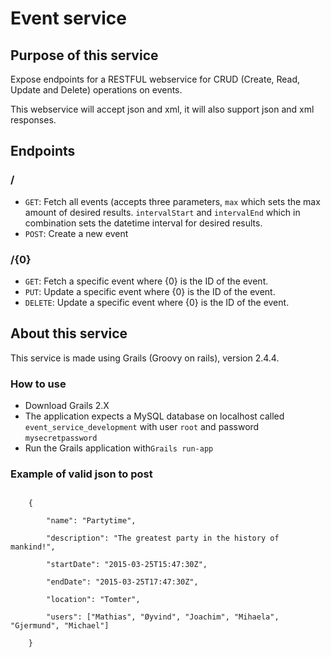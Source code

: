 <h1>Event service</h1>
<h2>Purpose of this service</h2>
<p>Expose endpoints for a RESTFUL webservice for CRUD (Create, Read, Update and Delete) operations on events.</p>
<p>This webservice will accept json and xml, it will also support json and xml responses.</p>

<h2>Endpoints</h2>
<h3>/</h3>
<ul>
  <li><code>GET</code>: Fetch all events (accepts three parameters, <code>max</code> which sets the max amount of desired results. <code>intervalStart</code> and <code>intervalEnd</code> which in combination sets the datetime interval for desired results.</li>
  <li><code>POST</code>: Create a new event</li>
</ul>
<h3>/{0}</h3>
<ul>
  <li><code>GET</code>: Fetch a specific event where {0} is the ID of the event.</li>
  <li><code>PUT</code>: Update a specific event where {0} is the ID of the event.</li>
  <li><code>DELETE</code>: Update a specific event where {0} is the ID of the event.</li>
</ul>
<h2>About this service</h2>
<p>This service is made using Grails (Groovy on rails), version 2.4.4.</p>
<h3>How to use</h3>
<ul>
  <li>Download Grails 2.X</li>
  <li>The application expects a MySQL database on localhost called <code>event_service_development</code> with user <code>root</code> and password <code>mysecretpassword</code>
  <li>Run the Grails application with<code>Grails run-app</code></li>
</ul>
<h3>Example of valid json to post</h3>
<code>
    {</br>
    	"name": "Partytime",</br>
    	"description": "The greatest party in the history of mankind!",</br>
    	"startDate": "2015-03-25T15:47:30Z",</br>
    	"endDate": "2015-03-25T17:47:30Z",</br>
    	"location": "Tomter",</br>
    	"users": ["Mathias", "Øyvind", "Joachim", "Mihaela", "Gjermund", "Michael"]</br>
    }</br>
</code>
